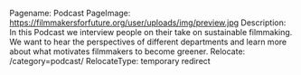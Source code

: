 Pagename: Podcast
PageImage: https://filmmakersforfuture.org/user/uploads/img/preview.jpg
Description: In this Podcast we interview people on their take on sustainable filmmaking. We want to hear the perspectives of different departments and learn more about what motivates filmmakers to become greener.
Relocate: /category=podcast/
RelocateType: temporary redirect
